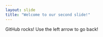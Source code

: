 ```yaml
---
layout: slide
title: "Welcome to our second slide!"
---
```

GitHub rocks!
Use the left arrow to go back!
